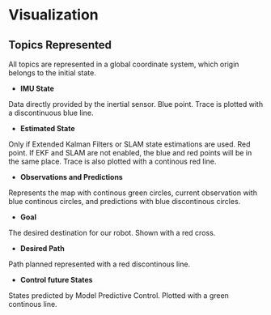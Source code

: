 # Visualization

## Topics Represented

All topics are represented in a global coordinate system, which origin belongs to the initial state.

* **IMU State**

Data directly provided by the inertial sensor. Blue point. Trace is plotted with a discontinuous blue line.

* **Estimated State** 

Only if Extended Kalman Filters or SLAM state estimations are used. Red point. If EKF and SLAM are not enabled, the blue and red points will be in the same place. Trace is also plotted with a continous red line.

* **Observations and Predictions**

Represents the map with continous green circles, current observation with blue continous circles, and predictions with blue discontinous circles.

* **Goal** 

The desired destination for our robot. Shown with a red cross.

* **Desired Path** 

Path planned represented with a red discontinous line.

* **Control future States** 

States predicted by Model Predictive Control. Plotted with a green continous line. 